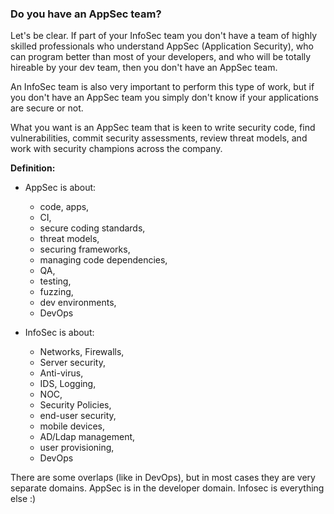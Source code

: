 ### Do you have an AppSec team?

Let's be clear. If part of your InfoSec team you don't have a team of highly skilled professionals who understand AppSec (Application Security), who can program better than most of your developers, and who will be totally hireable by your dev team, then you don't have an AppSec team.

An InfoSec team is also very important to perform this type of work, but if you don't have an AppSec team you simply don't know if your applications are secure or not.

What you want is an AppSec team that is keen to write security code, find vulnerabilities, commit security assessments, review threat models, and work with security champions across the company.

**Definition:**

- AppSec is about:
  - code, apps, 
  - CI, 
  - secure coding standards, 
  - threat models, 
  - securing frameworks, 
  - managing code dependencies, 
  - QA, 
  - testing, 
  - fuzzing, 
  - dev environments, 
  - DevOps
  
- InfoSec is about:
  - Networks, Firewalls, 
  - Server security, 
  - Anti-virus, 
  - IDS, Logging, 
  - NOC, 
  - Security Policies, 
  - end-user security, 
  - mobile devices, 
  - AD/Ldap management, 
  - user provisioning, 
  - DevOps

There are some overlaps (like in DevOps), but in most cases they are very separate domains. AppSec is in the developer domain. Infosec is everything else :)

